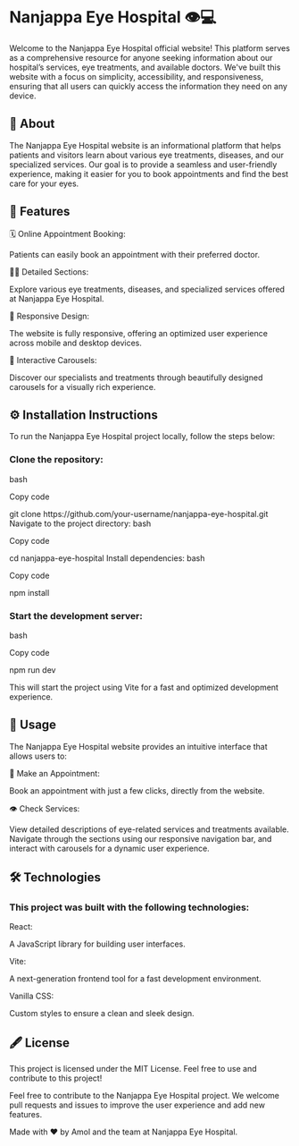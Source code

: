 <h1>Nanjappa Eye Hospital 👁️💻</h1>
Welcome to the Nanjappa Eye Hospital official website! This platform serves as a comprehensive resource for anyone seeking information about our hospital’s services, eye treatments, and available doctors. We've built this website with a focus on simplicity, accessibility, and responsiveness, ensuring that all users can quickly access the information they need on any device.

<h2>🏥 About </h2>
The Nanjappa Eye Hospital website is an informational platform that helps patients and visitors learn about various eye treatments, diseases, and our specialized services. Our goal is to provide a seamless and user-friendly experience, making it easier for you to book appointments and find the best care for your eyes.

<h2>🌟 Features</h2>
<p>🗓 Online Appointment Booking: </p> Patients can easily book an appointment with their preferred doctor.
<p>👨‍⚕️ Detailed Sections: </p> Explore various eye treatments, diseases, and specialized services offered at Nanjappa Eye Hospital.
<p>📱 Responsive Design: </p> The website is fully responsive, offering an optimized user experience across mobile and desktop devices.
<p>🎡 Interactive Carousels: </p> Discover our specialists and treatments through beautifully designed carousels for a visually rich experience.

<h2>⚙️ Installation Instructions </h2>
To run the Nanjappa Eye Hospital project locally, follow the steps below:

<h3> Clone the repository: </h3>
bash
<p> Copy code </p>
git clone https://github.com/your-username/nanjappa-eye-hospital.git
Navigate to the project directory:
bash
<p> Copy code </p>
cd nanjappa-eye-hospital
Install dependencies:
bash
<p> Copy code </p>
npm install
<h3> Start the development server: </h3>
bash
<p> Copy code </p>
npm run dev

This will start the project using Vite for a fast and optimized development experience.

<h2> 🚀 Usage </h2>
The Nanjappa Eye Hospital website provides an intuitive interface that allows users to:

<p>📅 Make an Appointment:</p> Book an appointment with just a few clicks, directly from the website.
<p> 👁 Check Services: </p> View detailed descriptions of eye-related services and treatments available.
Navigate through the sections using our responsive navigation bar, and interact with carousels for a dynamic user experience.

<h2> 🛠 Technologies </h2>
<h3>This project was built with the following technologies: </h3>

<p> React: </p> A JavaScript library for building user interfaces.
<p> Vite: </p> A next-generation frontend tool for a fast development environment.
<p> Vanilla CSS: </p> Custom styles to ensure a clean and sleek design.

<h2> 🖋 License </h2>
This project is licensed under the MIT License. Feel free to use and contribute to this project!

<p font weight: bolder> Feel free to contribute to the Nanjappa Eye Hospital project. We welcome pull requests and issues to improve the user experience and add new features. </p>

Made with ❤️ by Amol and the team at Nanjappa Eye Hospital.
